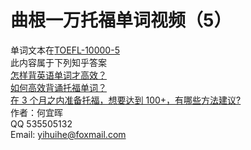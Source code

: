 # 曲根一万托福单词视频（5）  
单词文本在[TOEFL-10000-5](https://github.com/yihui-he/TOEFL-10000-5)  
此内容属于下列知乎答案  
[怎样背英语单词才高效？](https://www.zhihu.com/question/19580414/answer/83110677)  
[如何高效背诵托福单词？](https://www.zhihu.com/question/19823754/answer/83032633)  
[在 3 个月之内准备托福，想要达到 100+，有哪些方法建议?](https://www.zhihu.com/question/27244993/answer/83030807)  
作者：何宜晖  
QQ 535505132  
Email: yihuihe@foxmail.com  
